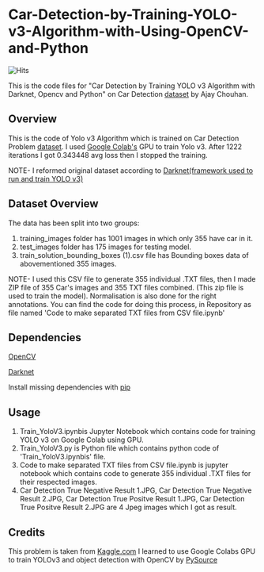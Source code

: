 # Car-Detection-by-Training-YOLO-v3-Algorithm-with-Using-OpenCV-and-Python
![Hits](https://hitcounter.pythonanywhere.com/count/tag.svg?url=https%3A%2F%2Fgithub.com%2Fajaychouhan-nitbhopal%2FCar-Detection-by-Training-YOLO-v3-Algorithm-with-Using-Darknet-OpenCV-and-Python)

This is the code files for "Car Detection by Training YOLO v3 Algorithm with Darknet, Opencv and Python" on Car Detection [dataset](https://www.kaggle.com/sshikamaru/car-object-detection) by Ajay Chouhan.

## Overview

This is the code of Yolo v3 Algorithm which is trained on Car Detection Problem [dataset](https://www.kaggle.com/sshikamaru/car-object-detection). I used [Google Colab's](https://colab.research.google.com/notebooks/intro.ipynb#recent=true) GPU to train Yolo v3. After 1222 iterations I got 0.343448 avg loss then I stopped the training.

NOTE- I reformed original dataset according to [Darknet(framework used to run and train YOLO v3)](https://pjreddie.com/darknet/yolo/) 


## Dataset Overview
The data has been split into two groups:
1. training_images folder has 1001 images in which only 355 have car in it.
2. test_images folder has 175 images for testing model.
3. train_solution_bounding_boxes (1).csv file has Bounding boxes data of abovementioned 355 images.

NOTE- I used this CSV file to generate 355 individual .TXT files, then I made ZIP file of 355 Car's images and 355 TXT files combined. (This zip file is used to train the model). Normalisation is also done for the right annotations.
You can find the code for doing this process, in Repository as file named 'Code to make separated TXT files from CSV file.ipynb'

## Dependencies

[OpenCV](https://opencv.org/)

[Darknet](https://pjreddie.com/darknet/yolo/)

Install missing dependencies with [pip](https://pip.pypa.io/en/stable/)

## Usage
1. Train_YoloV3.ipynbis Jupyter Notebook which contains code for training YOLO v3 on Google Colab using GPU.
2. Train_YoloV3.py is Python file which contains python code of 'Train_YoloV3.ipynbis' file.
3. Code to make separated TXT files from CSV file.ipynb is jupyter notebook which contains code  to generate 355 individual .TXT files for their respected images. 
4. Car Detection True Negative Result 1.JPG, Car Detection True Negative Result 2.JPG, Car Detection True Positve Result 1.JPG, Car Detection True Positve Result 2.JPG are 4 Jpeg images which I got as result.

## Credits
This problem is taken from [Kaggle.com](https://www.kaggle.com/sshikamaru/car-object-detection)
I learned to use Google Colabs GPU to train YOLOv3 and object detection with OpenCV by [PySource](https://pysource.com/) 
